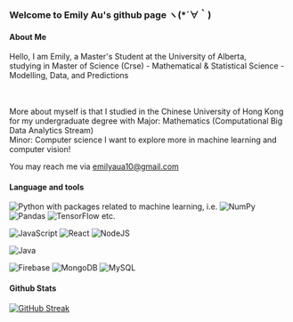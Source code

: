 ### Welcome to Emily Au's github page ヽ(*´∀｀)

<h4>About Me</h4>
Hello, I am Emily, a Master's Student at the University of Alberta, </br>
studying in Master of Science (Crse) - Mathematical & Statistical Science - Modelling, Data, and Predictions</br>

</br></br>
More about myself is that 
I studied in the Chinese University of Hong Kong for my undergraduate degree with
Major: Mathematics (Computational Big Data Analytics Stream)</br>
Minor: Computer science
I want to explore more in machine learning and computer vision!

You may reach me via emilyaua10@gmail.com

<h4>Language and tools</h4>

![Python](https://img.shields.io/badge/python-3670A0?style=for-the-badge&logo=python&logoColor=ffdd54)
with packages related to machine learning, i.e. ![NumPy](https://img.shields.io/badge/numpy-%23013243.svg?style=for-the-badge&logo=numpy&logoColor=white) ![Pandas](https://img.shields.io/badge/pandas-%23150458.svg?style=for-the-badge&logo=pandas&logoColor=white) ![TensorFlow](https://img.shields.io/badge/TensorFlow-%23FF6F00.svg?style=for-the-badge&logo=TensorFlow&logoColor=white) etc.

![JavaScript](https://img.shields.io/badge/javascript-%23323330.svg?style=for-the-badge&logo=javascript&logoColor=%23F7DF1E)
![React](https://img.shields.io/badge/react-%2320232a.svg?style=for-the-badge&logo=react&logoColor=%2361DAFB)
![NodeJS](https://img.shields.io/badge/node.js-6DA55F?style=for-the-badge&logo=node.js&logoColor=white)

![Java](https://img.shields.io/badge/java-%23ED8B00.svg?style=for-the-badge&logo=java&logoColor=white)

![Firebase](https://img.shields.io/badge/Firebase-039BE5?style=for-the-badge&logo=Firebase&logoColor=white)
![MongoDB](https://img.shields.io/badge/MongoDB-%234ea94b.svg?style=for-the-badge&logo=mongodb&logoColor=white)
![MySQL](https://img.shields.io/badge/mysql-%2300000f.svg?style=for-the-badge&logo=mysql&logoColor=white) 

<h4>Github Stats</h4>

[![GitHub Streak](https://streak-stats.demolab.com?user=hea0516&theme=prussian)](https://git.io/streak-stats)

<!--
**hea0516/hea0516** is a ✨ _special_ ✨ repository because its `README.md` (this file) appears on your GitHub profile.

Here are some ideas to get you started:

- 🔭 I’m currently working on ...
- 🌱 I’m currently learning ...
- 👯 I’m looking to collaborate on ...
- 🤔 I’m looking for help with ...
- 💬 Ask me about ...
- 📫 How to reach me: ...
- 😄 Pronouns: ...
- ⚡ Fun fact: ...
-->

